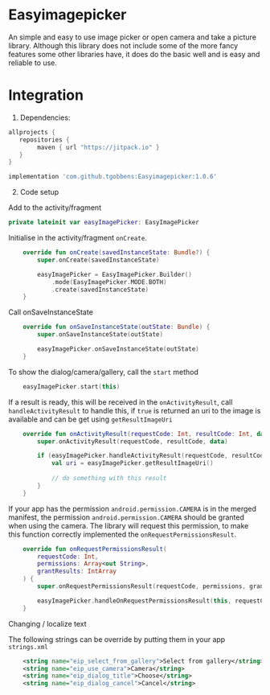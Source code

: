 # Easyimagepicker

An simple and easy to use image picker or open camera and take a picture library. Although this library
does not include some of the more fancy features some other libraries have, it does do the basic well 
and is easy and reliable to use.

# Integration

1. Dependencies:

```groovy
allprojects {
   repositories {
       	maven { url "https://jitpack.io" }
   }
}
```

```groovy
implementation 'com.github.tgobbens:Easyimagepicker:1.0.6'
```

2. Code setup

Add to the activity/fragment 

```kotlin
private lateinit var easyImagePicker: EasyImagePicker
```

Initialise in the activity/fragment `onCreate`.

```kotlin
    override fun onCreate(savedInstanceState: Bundle?) {
        super.onCreate(savedInstanceState)

        easyImagePicker = EasyImagePicker.Builder()
            .mode(EasyImagePicker.MODE.BOTH)
            .create(savedInstanceState)
    }
```

Call onSaveInstanceState

```kotlin
    override fun onSaveInstanceState(outState: Bundle) {
        super.onSaveInstanceState(outState)

        easyImagePicker.onSaveInstanceState(outState)
    }
```

To show the dialog/camera/gallery, call the `start` method 

```kotlin
    easyImagePicker.start(this)
```

If a result is ready, this will be received in the `onActivityResult`, call `handleActivityResult` to handle 
this, if `true` is returned an uri to the image is available and can be get using `getResultImageUri`

```kotlin
    override fun onActivityResult(requestCode: Int, resultCode: Int, data: Intent?) {
        super.onActivityResult(requestCode, resultCode, data)

        if (easyImagePicker.handleActivityResult(requestCode, resultCode, data, requireActivity())) {
            val uri = easyImagePicker.getResultImageUri()
        
            // do something with this result    
        }
    }
```

If your app has the permission `android.permission.CAMERA` is in the merged manifest, the permission 
`android.permission.CAMERA` should be granted when using the camera. The library will request this 
permission, to make this function correctly implemented the `onRequestPermissionsResult`.

```kotlin
    override fun onRequestPermissionsResult(
        requestCode: Int,
        permissions: Array<out String>,
        grantResults: IntArray
    ) {
        super.onRequestPermissionsResult(requestCode, permissions, grantResults)

        easyImagePicker.handleOnRequestPermissionsResult(this, requestCode, grantResults)
    }
```



Changing / localize text

The following strings can be override by putting them in your app `strings.xml`

```xml
    <string name="eip_select_from_gallery">Select from gallery</string>
    <string name="eip_use_camera">Camera</string>
    <string name="eip_dialog_title">Choose</string>
    <string name="eip_dialog_cancel">Cancel</string>
```
 

 